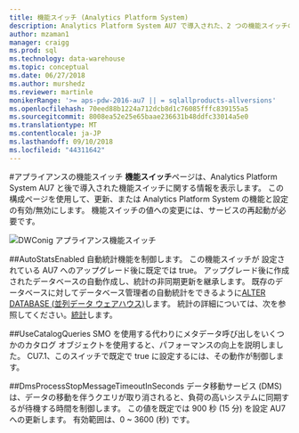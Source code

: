 ```yaml
---
title: 機能スイッチ (Analytics Platform System)
description: Analytics Platform System AU7 で導入された、2 つの機能スイッチの詳細情報を表示します。
author: mzaman1
manager: craigg
ms.prod: sql
ms.technology: data-warehouse
ms.topic: conceptual
ms.date: 06/27/2018
ms.author: murshedz
ms.reviewer: martinle
monikerRange: '>= aps-pdw-2016-au7 || = sqlallproducts-allversions'
ms.openlocfilehash: 70eed88b1224a712dcb8d1c76085fffc839155a5
ms.sourcegitcommit: 8008ea52e25e65baae236631b48ddfc33014a5e0
ms.translationtype: MT
ms.contentlocale: ja-JP
ms.lasthandoff: 09/10/2018
ms.locfileid: "44311642"
---
```

#<a name="appliance-feature-switches"></a>アプライアンスの機能スイッチ
**機能スイッチ**ページは、Analytics Platform System AU7 と後で導入された機能スイッチに関する情報を表示します。 この構成ページを使用して、更新、または Analytics Platform System の機能と設定の有効/無効にします。 機能スイッチの値への変更には、サービスの再起動が必要です。

![DWConig アプライアンス機能スイッチ](media/feature-switch/SQL_Server_PDW_DWConfig_feature_switch.png "DWConig アプライアンス機能の切り替え") 

##<a name="autostatsenabled"></a>AutoStatsEnabled
自動統計機能を制御します。 この機能スイッチが 設定されている AU7 へのアップグレード後に既定では true。 アップグレード後に作成されたデータベースの自動作成し、統計の非同期更新を継承します。 既存のデータベースに対してデータベース管理者の自動統計をできるように[ALTER DATABASE (並列データ ウェアハウス)](../t-sql/statements/alter-database-transact-sql.md?tabs=sqlpdw)します。 統計の詳細については、次を参照してください。[統計](../relational-databases/statistics/statistics.md)します。

##<a name="usecatalogqueries"></a>UseCatalogQueries
SMO を使用する代わりにメタデータ呼び出しをいくつかのカタログ オブジェクトを使用すると、パフォーマンスの向上を説明しました。 CU7.1、このスイッチで既定で true に設定するには、その動作が制御します。 

##<a name="dmsprocessstopmessagetimeoutinseconds"></a>DmsProcessStopMessageTimeoutInSeconds
データ移動サービス (DMS) は、データの移動を伴うクエリが取り消されると、負荷の高いシステムに同期するが待機する時間を制御します。 この値を既定では 900 秒 (15 分) を設定 AU7 への更新します。 有効範囲は、0 ~ 3600 (秒) です。
